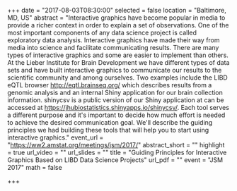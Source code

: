 +++
date = "2017-08-03T08:30:00"
selected = false
location = "Baltimore, MD, US"
abstract = "Interactive graphics have become popular in media to provide a richer context in order to explain a set of observations. One of the most important components of any data science project is called exploratory data analysis. Interactive graphics have made their way from media into science and facilitate communicating results. There are many types of interactive graphics and some are easier to implement than others. At the Lieber Institute for Brain Development we have different types of data sets and have built interactive graphics to communicate our results to the scientific community and among ourselves. Two examples include the LIBD eQTL browser http://eqtl.brainseq.org/ which describes results from a genomic analysis and an internal Shiny application for our brain collection information. shinycsv is a public version of our Shiny application at can be accessed at https://jhubiostatistics.shinyapps.io/shinycsv/. Each tool serves a different purpose and it's important to decide how much effort is needed to achieve the desired communication goal. We'll describe the guiding principles we had building these tools that will help you to start using interactive graphics."
event_url = "https://ww2.amstat.org/meetings/jsm/2017/"
abstract_short = ""
highlight = true
url_video = ""
url_slides = ""
title = "Guiding Principles for Interactive Graphics Based on LIBD Data Science Projects"
url_pdf = ""
event = "JSM 2017"
math = false

+++


